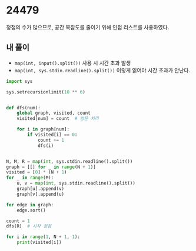 # 24479

정점의 수가 많으므로, 공간 복잡도를 줄이기 위해 인접 리스트를 사용하였다. 





## 내 풀이

* `map(int, input().split())`  사용 시 시간 초과 발생
* `map(int, sys.stdin.readline().split())`  이렇게 읽어야 시간 초과가 안난다.

```python
import sys

sys.setrecursionlimit(10 ** 6)


def dfs(num):
    global graph, visited, count
    visited[num] = count  # 방문 처리

    for i in graph[num]:
        if visited[i] == 0:
            count += 1
            dfs(i)


N, M, R = map(int, sys.stdin.readline().split())
graph = [[] for _ in range(N + 1)]
visited = [0] * (N + 1)
for _ in range(M):
    u, v = map(int, sys.stdin.readline().split())
    graph[u].append(v)
    graph[v].append(u)

for edge in graph:
    edge.sort()

count = 1
dfs(R)  # 시작 정점

for i in range(1, N + 1, 1):
    print(visited[i])
```





